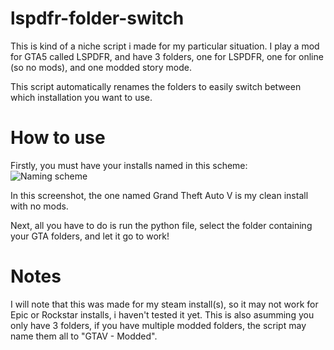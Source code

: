 # lspdfr-folder-switch
This is kind of a niche script i made for my particular situation. I play a mod for GTA5 called LSPDFR, and have 3 folders, one for LSPDFR, one for online (so no mods), and one modded story mode.

This script automatically renames the folders to easily switch between which installation you want to use.

# How to use
Firstly, you must have your installs named in this scheme:
![Naming scheme](https://i.vgy.me/L689Ex.png "Naming Scheme")

In this screenshot, the one named Grand Theft Auto V is my clean install with no mods.

Next, all you have to do is run the python file, select the folder containing your GTA folders, and let it go to work!

# Notes
I will note that this was made for my steam install(s), so it may not work for Epic or Rockstar installs, i haven't tested it yet.
This is also asumming you only have 3 folders, if you have multiple modded folders, the script may name them all to "GTAV - Modded".
